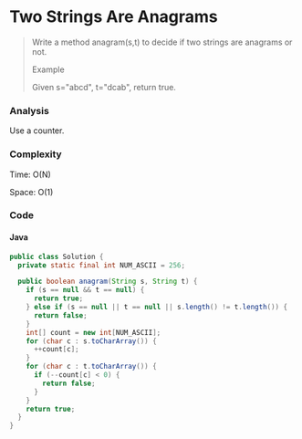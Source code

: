 # Two Strings Are Anagrams
> Write a method anagram(s,t) to decide if two strings are anagrams or not.
>
> Example
>
> Given s="abcd", t="dcab", return true.

### Analysis
Use a counter.

### Complexity
Time: O(N)

Space: O(1)

### Code
#### Java
```java
public class Solution {
  private static final int NUM_ASCII = 256;

  public boolean anagram(String s, String t) {
    if (s == null && t == null) {
      return true;
    } else if (s == null || t == null || s.length() != t.length()) {
      return false;
    }
    int[] count = new int[NUM_ASCII];
    for (char c : s.toCharArray()) {
      ++count[c];
    }
    for (char c : t.toCharArray()) {
      if (--count[c] < 0) {
        return false;
      }
    }
    return true;
  }
}
```
